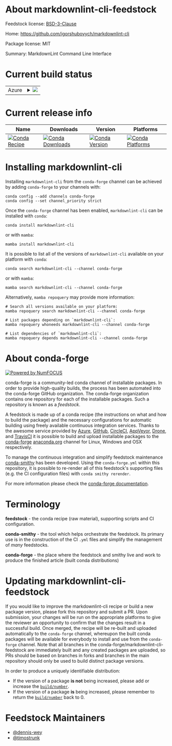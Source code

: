About markdownlint-cli-feedstock
================================

Feedstock license: [BSD-3-Clause](https://github.com/conda-forge/markdownlint-cli-feedstock/blob/main/LICENSE.txt)

Home: https://github.com/igorshubovych/markdownlint-cli

Package license: MIT

Summary: MarkdownLint Command Line Interface

Current build status
====================


<table>
    
  <tr>
    <td>Azure</td>
    <td>
      <details>
        <summary>
          <a href="https://dev.azure.com/conda-forge/feedstock-builds/_build/latest?definitionId=22456&branchName=main">
            <img src="https://dev.azure.com/conda-forge/feedstock-builds/_apis/build/status/markdownlint-cli-feedstock?branchName=main">
          </a>
        </summary>
        <table>
          <thead><tr><th>Variant</th><th>Status</th></tr></thead>
          <tbody><tr>
              <td>linux_64_nodejs18</td>
              <td>
                <a href="https://dev.azure.com/conda-forge/feedstock-builds/_build/latest?definitionId=22456&branchName=main">
                  <img src="https://dev.azure.com/conda-forge/feedstock-builds/_apis/build/status/markdownlint-cli-feedstock?branchName=main&jobName=linux&configuration=linux%20linux_64_nodejs18" alt="variant">
                </a>
              </td>
            </tr><tr>
              <td>linux_64_nodejs20</td>
              <td>
                <a href="https://dev.azure.com/conda-forge/feedstock-builds/_build/latest?definitionId=22456&branchName=main">
                  <img src="https://dev.azure.com/conda-forge/feedstock-builds/_apis/build/status/markdownlint-cli-feedstock?branchName=main&jobName=linux&configuration=linux%20linux_64_nodejs20" alt="variant">
                </a>
              </td>
            </tr><tr>
              <td>linux_aarch64_nodejs18</td>
              <td>
                <a href="https://dev.azure.com/conda-forge/feedstock-builds/_build/latest?definitionId=22456&branchName=main">
                  <img src="https://dev.azure.com/conda-forge/feedstock-builds/_apis/build/status/markdownlint-cli-feedstock?branchName=main&jobName=linux&configuration=linux%20linux_aarch64_nodejs18" alt="variant">
                </a>
              </td>
            </tr><tr>
              <td>linux_aarch64_nodejs20</td>
              <td>
                <a href="https://dev.azure.com/conda-forge/feedstock-builds/_build/latest?definitionId=22456&branchName=main">
                  <img src="https://dev.azure.com/conda-forge/feedstock-builds/_apis/build/status/markdownlint-cli-feedstock?branchName=main&jobName=linux&configuration=linux%20linux_aarch64_nodejs20" alt="variant">
                </a>
              </td>
            </tr><tr>
              <td>osx_64_nodejs18</td>
              <td>
                <a href="https://dev.azure.com/conda-forge/feedstock-builds/_build/latest?definitionId=22456&branchName=main">
                  <img src="https://dev.azure.com/conda-forge/feedstock-builds/_apis/build/status/markdownlint-cli-feedstock?branchName=main&jobName=osx&configuration=osx%20osx_64_nodejs18" alt="variant">
                </a>
              </td>
            </tr><tr>
              <td>osx_64_nodejs20</td>
              <td>
                <a href="https://dev.azure.com/conda-forge/feedstock-builds/_build/latest?definitionId=22456&branchName=main">
                  <img src="https://dev.azure.com/conda-forge/feedstock-builds/_apis/build/status/markdownlint-cli-feedstock?branchName=main&jobName=osx&configuration=osx%20osx_64_nodejs20" alt="variant">
                </a>
              </td>
            </tr><tr>
              <td>osx_arm64_nodejs18</td>
              <td>
                <a href="https://dev.azure.com/conda-forge/feedstock-builds/_build/latest?definitionId=22456&branchName=main">
                  <img src="https://dev.azure.com/conda-forge/feedstock-builds/_apis/build/status/markdownlint-cli-feedstock?branchName=main&jobName=osx&configuration=osx%20osx_arm64_nodejs18" alt="variant">
                </a>
              </td>
            </tr><tr>
              <td>osx_arm64_nodejs20</td>
              <td>
                <a href="https://dev.azure.com/conda-forge/feedstock-builds/_build/latest?definitionId=22456&branchName=main">
                  <img src="https://dev.azure.com/conda-forge/feedstock-builds/_apis/build/status/markdownlint-cli-feedstock?branchName=main&jobName=osx&configuration=osx%20osx_arm64_nodejs20" alt="variant">
                </a>
              </td>
            </tr><tr>
              <td>win_64_nodejs18</td>
              <td>
                <a href="https://dev.azure.com/conda-forge/feedstock-builds/_build/latest?definitionId=22456&branchName=main">
                  <img src="https://dev.azure.com/conda-forge/feedstock-builds/_apis/build/status/markdownlint-cli-feedstock?branchName=main&jobName=win&configuration=win%20win_64_nodejs18" alt="variant">
                </a>
              </td>
            </tr><tr>
              <td>win_64_nodejs20</td>
              <td>
                <a href="https://dev.azure.com/conda-forge/feedstock-builds/_build/latest?definitionId=22456&branchName=main">
                  <img src="https://dev.azure.com/conda-forge/feedstock-builds/_apis/build/status/markdownlint-cli-feedstock?branchName=main&jobName=win&configuration=win%20win_64_nodejs20" alt="variant">
                </a>
              </td>
            </tr>
          </tbody>
        </table>
      </details>
    </td>
  </tr>
</table>

Current release info
====================

| Name | Downloads | Version | Platforms |
| --- | --- | --- | --- |
| [![Conda Recipe](https://img.shields.io/badge/recipe-markdownlint--cli-green.svg)](https://anaconda.org/conda-forge/markdownlint-cli) | [![Conda Downloads](https://img.shields.io/conda/dn/conda-forge/markdownlint-cli.svg)](https://anaconda.org/conda-forge/markdownlint-cli) | [![Conda Version](https://img.shields.io/conda/vn/conda-forge/markdownlint-cli.svg)](https://anaconda.org/conda-forge/markdownlint-cli) | [![Conda Platforms](https://img.shields.io/conda/pn/conda-forge/markdownlint-cli.svg)](https://anaconda.org/conda-forge/markdownlint-cli) |

Installing markdownlint-cli
===========================

Installing `markdownlint-cli` from the `conda-forge` channel can be achieved by adding `conda-forge` to your channels with:

```
conda config --add channels conda-forge
conda config --set channel_priority strict
```

Once the `conda-forge` channel has been enabled, `markdownlint-cli` can be installed with `conda`:

```
conda install markdownlint-cli
```

or with `mamba`:

```
mamba install markdownlint-cli
```

It is possible to list all of the versions of `markdownlint-cli` available on your platform with `conda`:

```
conda search markdownlint-cli --channel conda-forge
```

or with `mamba`:

```
mamba search markdownlint-cli --channel conda-forge
```

Alternatively, `mamba repoquery` may provide more information:

```
# Search all versions available on your platform:
mamba repoquery search markdownlint-cli --channel conda-forge

# List packages depending on `markdownlint-cli`:
mamba repoquery whoneeds markdownlint-cli --channel conda-forge

# List dependencies of `markdownlint-cli`:
mamba repoquery depends markdownlint-cli --channel conda-forge
```


About conda-forge
=================

[![Powered by
NumFOCUS](https://img.shields.io/badge/powered%20by-NumFOCUS-orange.svg?style=flat&colorA=E1523D&colorB=007D8A)](https://numfocus.org)

conda-forge is a community-led conda channel of installable packages.
In order to provide high-quality builds, the process has been automated into the
conda-forge GitHub organization. The conda-forge organization contains one repository
for each of the installable packages. Such a repository is known as a *feedstock*.

A feedstock is made up of a conda recipe (the instructions on what and how to build
the package) and the necessary configurations for automatic building using freely
available continuous integration services. Thanks to the awesome service provided by
[Azure](https://azure.microsoft.com/en-us/services/devops/), [GitHub](https://github.com/),
[CircleCI](https://circleci.com/), [AppVeyor](https://www.appveyor.com/),
[Drone](https://cloud.drone.io/welcome), and [TravisCI](https://travis-ci.com/)
it is possible to build and upload installable packages to the
[conda-forge](https://anaconda.org/conda-forge) [anaconda.org](https://anaconda.org/)
channel for Linux, Windows and OSX respectively.

To manage the continuous integration and simplify feedstock maintenance
[conda-smithy](https://github.com/conda-forge/conda-smithy) has been developed.
Using the ``conda-forge.yml`` within this repository, it is possible to re-render all of
this feedstock's supporting files (e.g. the CI configuration files) with ``conda smithy rerender``.

For more information please check the [conda-forge documentation](https://conda-forge.org/docs/).

Terminology
===========

**feedstock** - the conda recipe (raw material), supporting scripts and CI configuration.

**conda-smithy** - the tool which helps orchestrate the feedstock.
                   Its primary use is in the construction of the CI ``.yml`` files
                   and simplify the management of *many* feedstocks.

**conda-forge** - the place where the feedstock and smithy live and work to
                  produce the finished article (built conda distributions)


Updating markdownlint-cli-feedstock
===================================

If you would like to improve the markdownlint-cli recipe or build a new
package version, please fork this repository and submit a PR. Upon submission,
your changes will be run on the appropriate platforms to give the reviewer an
opportunity to confirm that the changes result in a successful build. Once
merged, the recipe will be re-built and uploaded automatically to the
`conda-forge` channel, whereupon the built conda packages will be available for
everybody to install and use from the `conda-forge` channel.
Note that all branches in the conda-forge/markdownlint-cli-feedstock are
immediately built and any created packages are uploaded, so PRs should be based
on branches in forks and branches in the main repository should only be used to
build distinct package versions.

In order to produce a uniquely identifiable distribution:
 * If the version of a package **is not** being increased, please add or increase
   the [``build/number``](https://docs.conda.io/projects/conda-build/en/latest/resources/define-metadata.html#build-number-and-string).
 * If the version of a package **is** being increased, please remember to return
   the [``build/number``](https://docs.conda.io/projects/conda-build/en/latest/resources/define-metadata.html#build-number-and-string)
   back to 0.

Feedstock Maintainers
=====================

* [@dennis-wey](https://github.com/dennis-wey/)
* [@timostrunk](https://github.com/timostrunk/)

